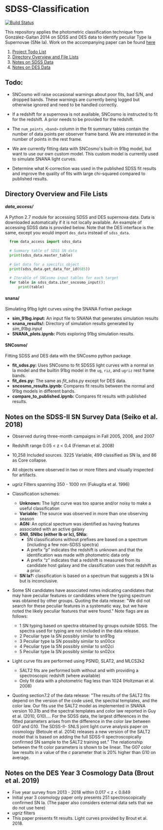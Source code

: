 # SDSS-Classification

  [![Build Status](https://travis-ci.com/mwvgroup/SDSS-Classification.svg?token=MKWwaqNeMpyaNQ2HGxM7&branch=master)](https://travis-ci.com/mwvgroup/SDSS-Classification)

  This repository applies the photometric classification technique from González-Gaitan 
  2014 on SDSS and DES data to identify peculiar Type Ia Supernovae (SNe Ia). 
  Work on the accompanying paper can be found [here](https://github.com/mwvgroup/91bg_paper)
  
1. [Project Todo List](#todo)
1. [Directory Overview and File Lists](#directory-overview-and-file-lists)
1. [Notes on SDSS Data](#notes-on-the-sdss-ii-sn-survey-data-seiko-et-al-2018)
1. [Notes on DES Data](#notes-on-the-des-year-3-cosmology-data-brout-et-al-2019)

## Todo:

- SNCosmo will raise occasional warnings about poor fits, bad S/N, and dropped bands. These warnings are currently being logged but otherwise ignored and need to be handled correctly.

- If a redshift for a supernova is not available, SNCosmo is instructed to fit for the redshift. A prior needs to be provided for the redshift.

- The `num_points_<band>` column in the fit summary tables contain the number of data points per observer frame band. We are interested in the number of points in the rest frame.

- We are currently fitting data with SNCosmo's built-in 91bg model, but want to use our own custom model. This custom model is currently used to simulate SNANA light curves.

- Determine what K-correction was used in the published SDSS fit results and improve the quality of fits with large chi-squared compared to published results.

## Directory Overview and File Lists

#### *data_access/* 

  A Python 2.7 module for accessing SDSS and DES supernova data. Data is downloaded
  automatically if it is not locally available. An example of accessing SDSS data
  is provided below. Note that the DES interface is the same, except you would
  import `des_data` instead of `sdss_data`.

```python
  from data_access import sdss_data
  
  # Summary table of SDSS SN data
  print(sdss_data.master_table) 
  
  # Get data for a specific object
  print(sdss_data.get_data_for_id(685))
  
  # Iterable of SNCosmo input tables for each target
  for table in sdss_data.iter_sncosmo_input():
      print(table)
```

#### snana/ 

  Simulating 91bg light curves using the SNANA Fortran package

- **sim_91bg.input:** An input file to SNANA that generates simulation results
- **snana_results/:** Directory of simulation results generated by *sim_91bg.input*
- **SNANA_plots.ipynb:** Plots exploring 91bg simulation results.

  

#### SNCosmo/

  Fitting SDSS and DES data with the SNCosmo python package

- **fit_sdss.py:** Uses SNCosmo to fit SDSSS light curves with a normal sn Ia model and the builtin 91bg model in the `ug`, `riz`, and `ugriz` rest frame bands.
- **fit_des.py:** The same as *fit_sdss.py* except for DES data.
- **sncosmo_results.ipynb:** Compares fit results between the normal and 91bg models in different bands.
- **compare_to_published.ipynb:** Compares fit results with published results.

## Notes on the SDSS-II SN Survey Data (Seiko et al. 2018)

- Observed during three-month campaigns in Fall 2005, 2006, and 2007
- Redshift range 0.05 < z < 0.4 (Frieman et al. 2008)
- 10,258 Included sources. 3225 Variable, 499 classified as SN Ia, and 86 as Core collapse.
- All objects were observed in two or more filters and visually inspected for artifacts.
- *ugriz* Filters spanning 350 - 1000 nm (Fukugita et al. 1996)
- Classification schemes:
  - **Unknown:** The light curve was too sparse and/or noisy to make a useful classification
  - **Variable:** The source was observed in more than one observing season
  - **AGN:** An optical spectrum was identified as having features associated with an active galaxy
  - **SNII, SNIbc (either Ib or Ic), SNIa:** 
    - SN classifications without prefixes are based on a spectrum (including a few non-SDSS spectra)
    - A prefix “p” indicates the redshift is unknown and that the identification was made with photometric data only
    - A prefix “z” indicates that a redshift is measured from its candidate host galaxy and the classification uses that redshift as a prior. 
  - **SN Ia?:** classification is based on a spectrum that suggests a SN Ia but is inconclusive.
- Some SN candidates have associated notes indicating candidates that may have peculiar features or candidates where the typing spectrum was obtained by other groups. Quoting the data release: "We did not search for these peculiar features in a systematic way, but we have noted the likely peculiar features that were found." Note flags are as follows:
  - 1  SN typing based on spectra obtained by groups outside SDSS. The spectra used for typing are not included in the data release. 
  - 2  Peculiar type Ia SN possibly similar to sn91bg 
  - 3  Peculiar type Ia SN possibly similar to sn00cx 
  - 4  Peculiar type Ia SN possibly similar to sn02ci 
  - 5  Peculiar type Ia SN possibly similar to sn02cx 
- Light curve fits are performed using PSNID, SLAT2, and MLCS2k2
  - SALT2 fits are performed both without and with providing a spectroscopic redshift (where available)
  - Only fit data with a photometric flag less than 1024 (Holtzman et al. 2008)

- Quoting section7.2 of the data release:  "The results of the SALT2 fits depend on the version of the code used, the spectral templates, and the color law. Our fits use the SALT2 model as implemented in SNANA version 10.31b and the spectral templates and color law reported in Guy et al. (2010, G10).... For the SDSS data, the largest differences in the fitted parameters arises from the difference in the color law between G07 and G10. The SDSS-II- SNLS joint light curve analysis paper on cosmology (Betoule et al. 2014) releases a new version of the SALT2 model that is based on adding the full SDSS-II spectroscopically confirmed SN sample to the SALT2 training set." The relationship between the fit color parameters is shown to be linear. The G07 color law results in a value of the *c* parameter that is 20% higher than G10 on average.

## Notes on the DES Year 3 Cosmology Data (Brout et al. 2019)

- Five year survey from 2013 - 2018 within 0.017 < z < 0.849
- Initial year 3 cosmology paper only presents 251 spectroscopically confirmed SN Ia. (The paper also considers external data sets that we do not use here)
- *ugriz* filters
- This paper presents fit results. Light curves provided by Brout et al. 2018.
